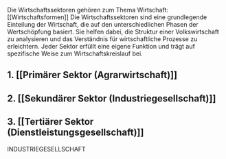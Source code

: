 Die Wirtschaftssektoren gehören zum Thema Wirtschaft: [[Wirtschaftsformen]]
Die Wirtschaftssektoren sind eine grundlegende Einteilung der Wirtschaft, die auf den unterschiedlichen Phasen der Wertschöpfung basiert. Sie helfen dabei, die Struktur einer Volkswirtschaft zu analysieren und das Verständnis für wirtschaftliche Prozesse zu erleichtern. Jeder Sektor erfüllt eine eigene Funktion und trägt auf spezifische Weise zum Wirtschaftskreislauf bei.

## 1. [[Primärer Sektor (Agrarwirtschaft)]]
## 2. [[Sekundärer Sektor (Industriegesellschaft)]]

## 3. [[Tertiärer Sektor (Dienstleistungsgesellschaft)]]

INDUSTRIEGESELLSCHAFT